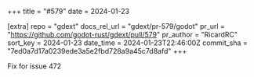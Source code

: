 +++
title = "#579"
date = 2024-01-23

[extra]
repo = "gdext"
docs_rel_url = "gdext/pr-579/godot"
pr_url = "https://github.com/godot-rust/gdext/pull/579"
pr_author = "RicardRC"
sort_key = 2024-01-23
date_time = 2024-01-23T22:46:00Z
commit_sha = "7ed0a7d17a0239ede3a5e2fbd728a9a45c7d8afd"
+++

Fix for issue 472
